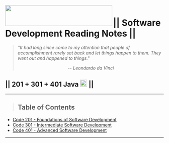 <img src="https://members-csforall.imgix.net/members/logos/code-fellows-logo-horizontal-2-color-black.png" width="340" height="66" align="left">  

# || Software Development Reading Notes ||

> *"It had long since come to my attention that people of accomplishment rarely sat back and let things happen to them. They went out and happened to things."*
>
> *<div align="center"> -- Leondardo da Vinci</div>*

## || 201 + 301 + 401 Java <img src="https://www.svgrepo.com/show/184143/java.svg"  width="22" height="22"> ||

---

> ## Table of Contents

- [Code 201 - Foundations of Software Development](/201.md)
- [Code 301 - Intermediate Software Development](/301.md)
- [Code 401 - Advanced Software Development](/401.md)

---
